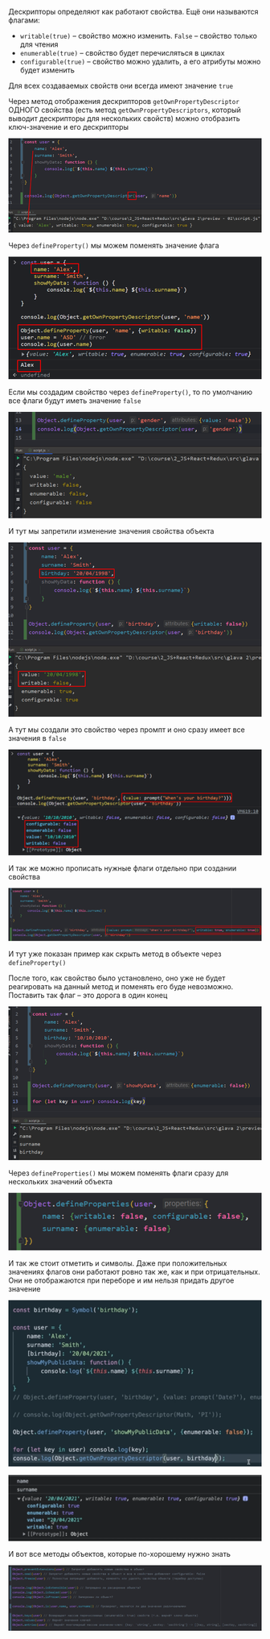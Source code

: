 
Дескрипторы определяют как работают свойства. Ещё они называются флагами:

- `writable(true)` – свойство можно изменить. `False` – свойство только для чтения
- `enumerable(true)` – свойство будет перечисляться в циклах
- `configurable(true)` – свойство можно удалить, а его атрибуты можно будет изменить

Для всех создаваемых свойств они всегда имеют значение `true`

Через метод отображения дескрипторов `getOwnPropertyDescriptor` ОДНОГО свойства (есть метод `getOwnPropertyDescriptors`, который выводит дескрипторы для нескольких свойств) можно отобразить ключ-значение и его дескрипторы

![](_png/Pasted%20image%2020220909162934.png)

Через `defineProperty()` мы можем поменять значение флага

![](_png/Pasted%20image%2020220909162943.png)

Если мы создадим свойство через `defineProperty()`, то по умолчанию все флаги будут иметь значение `false`

![](_png/Pasted%20image%2020220909162951.png)

И тут мы запретили изменение значения свойства объекта

![](_png/Pasted%20image%2020220909162956.png)

А тут мы создали это свойство через промпт и оно сразу имеет все значения в `false`

![](_png/Pasted%20image%2020220909163002.png)

И так же можно прописать нужные флаги отдельно при создании свойства

![](_png/Pasted%20image%2020220909163007.png)

И тут уже показан пример как скрыть метод в объекте через `defineProperty()`

После того, как свойство было установлено, оно уже не будет реагировать на данный метод и поменять его буде невозможно. Поставить так флаг – это дорога в один конец

![](_png/Pasted%20image%2020220909163013.png)

Через `defineProperties()` мы можем поменять флаги сразу для нескольких значений объекта

![](_png/Pasted%20image%2020220909163018.png)

И так же стоит отметить и символы. Даже при положительных значениях флагов они работают ровно так же, как и при отрицательных. Они не отображаются при переборе и им нельзя придать другое значение

![](_png/Pasted%20image%2020220909163023.png)

![](_png/Pasted%20image%2020220909163029.png)

И вот все методы объектов, которые по-хорошему нужно знать

![](_png/Pasted%20image%2020220909163034.png)